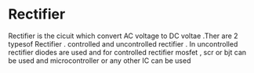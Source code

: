 # Rectifier
Rectifier is the cicuit which convert AC voltage to DC voltae .Ther are 2 typesof Rectifier . controlled and uncontrolled rectifier . In uncontrolled rectifier diodes are used  and for controlled rectifier mosfet , scr or bjt can be used and microcontroller or any other IC can be used
